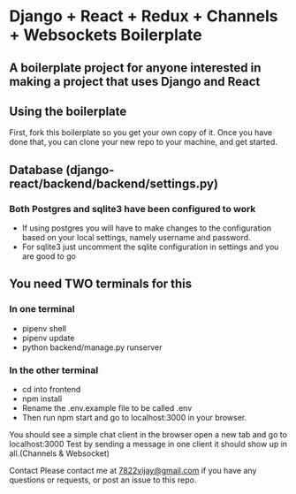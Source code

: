 
# Django + React + Redux + Channels + Websockets Boilerplate

## A boilerplate project for anyone interested in making a project that uses Django and React

## Using the boilerplate

First, fork this boilerplate so you get your own copy of it. Once you have done that, you can clone your new repo to your machine, and get started.

## Database (django-react/backend/backend/settings.py)

### Both Postgres and sqlite3 have been configured to work

- If using postgres you will have to make changes to the configuration based on your local settings, namely username and password.
- For sqlite3 just uncomment the sqlite configuration in settings and you are good to go

## You need TWO terminals for this

### In one terminal

- pipenv shell
- pipenv update
- python backend/manage.py runserver

### In the other terminal

- cd into frontend
- npm install
- Rename the .env.example file to be called .env
- Then run npm start and go to localhost:3000 in your browser.

You should see a simple chat client in the browser
open a new tab and go to localhost:3000
Test by sending a message in one client it should show up in all.(Channels & Websocket)

Contact
Please contact me at 7822vijay@gmail.com if you have any questions or requests, or post an issue to this repo.
